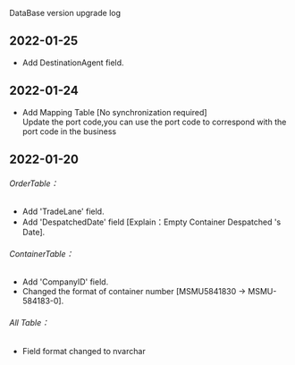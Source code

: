 DataBase version upgrade log
## 2022-01-25
* Add DestinationAgent field.
## 2022-01-24
* Add Mapping Table [No synchronization required]</br>
  Update the port code,you can use the port code to correspond with the port code in the business
## 2022-01-20
###### OrderTable：
* Add 'TradeLane' field. 
* Add 'DespatchedDate' field [Explain：Empty Container Despatched 's Date]. 
###### ContainerTable：
* Add 'CompanyID' field. 
* Changed the format of container number [MSMU5841830 -> MSMU-584183-0]. 
###### All Table：
* Field format changed to nvarchar
